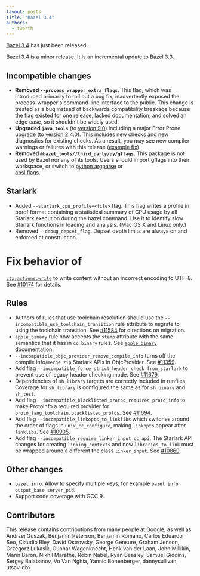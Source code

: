 ```yaml
---
layout: posts
title: "Bazel 3.4"
authors:
  - twerth
---
```


[Bazel 3.4](https://github.com/bazelbuild/bazel/releases/tag/3.4.0) has just been released.

Bazel 3.4 is a minor release. It is an incremental update to Bazel 3.3.

## Incompatible changes
* **Removed `--process_wrapper_extra_flags`**. This flag, which was introduced
  primarily to roll out a bug fix, inadvertently exposed the process-wrapper's
  command-line interface to the public. This change is treated as a bug instead
  of backwards compatibility breakage because the flag existed for one release,
  lacked documentation, and solved an edge case, so it shouldn't be widely used.
* **Upgraded `java_tools`** (to
  [version 9.0](https://github.com/bazelbuild/java_tools/releases/tag/javac11_v9.0))
  including a major Error Prone upgrade (to
  [version 2.4.0](https://github.com/google/error-prone/releases/tag/v2.4.0)).
  This includes new checks and new diagnostics for existing checks. As a result,
  you may see new compiler warnings or failures with this release
  ([example fix](https://github.com/bazelbuild/bazel-buildfarm/pull/442/files)).
* **Removed `@bazel_tools//third_party/py/gflags`**. This package is not used by
  Bazel nor any of its tools. Users should import gflags into their workspace,
  or switch to
  [python argparse](https://docs.python.org/3/library/argparse.html) or\
  [absl.flags](https://abseil.io/docs/python/guides/flags).

## Starlark
* Added  `--starlark_cpu_profile=<file>` flag. This flag writes a profile in
  pprof format containing a statistical summary of CPU usage by all Starlark
  execution during the bazel command. Use it to identify slow Starlark functions
  in loading and analysis. (Mac OS X and Linux only.)
* Removed `--debug_depset_flag`. Depset depth limits are always on and enforced
  at construction.
# Fix behavior of
  [`ctx.actions.write`](https://docs.bazel.build/versions/master/skylark/lib/actions.html#write)
  to write content without an incorrect encoding to UTF-8. See
  [#10174](https://github.com/bazelbuild/bazel/issues/10174) for details.

## Rules
* Authors of rules that use toolchain resolution should use the
  `--incompatible_use_toolchain_transition` rule attribute to migrate to using
  the toolchain transition. See
  [#11584](https://github.com/bazelbuild/bazel/issues/11584)
  for directions on migration.
* `apple_binary` rule now accepts the `stamp` attribute with the same semantics
  that it has in `cc_binary` rules. See
  [`apple_binary`](https://docs.bazel.build/versions/3.4.0/be/objective-c.html#apple_binary.stamp)
  documentation.
* `--incompatible_objc_provider_remove_compile_info` turns off the compile
  info/`merge_zip` Starlark APIs in ObjcProvider. See
  [#11359](https://github.com/bazelbuild/bazel/issues/11359).
* Add flag `--incompatible_force_strict_header_check_from_starlark` to prevent
  use of legacy header checking mode. See
  [#11679](https://github.com/bazelbuild/bazel/issues/11679).
* Dependencies of `sh_library` targets are correctly included in runfiles.
  Coverage for `sh_library` is configured the same as for `sh_binary` and
  `sh_test`.
* Add flag `--incompatible_blacklisted_protos_requires_proto_info` to make
  ProtoInfo a required provider for `proto_lang_toolchain.blacklisted_protos`. See
  [#11694](https://github.com/bazelbuild/bazel/issues/11694).
* Add flag `--incompatible_linkopts_to_linklibs` which switches around the order
  of flags in `unix_cc_configure`, making `linkopts` appear after `linklibs`.
  See [#10905](https://github.com/bazelbuild/bazel/issues/10905).
* Add flag `--incompatible_require_linker_input_cc_api`. The Starlark API
  changes for creating `linking_contexts` and now `libraries_to_link` must be
  wrapped around a different the class `linker_input`. See
  [#10860](https://github.com/bazelbuild/bazel/issues/10860).

## Other changes
* `bazel info`: Allow to specify multiple keys, for example
  `bazel info output_base server_pid`.
* Support code coverage with GCC 9.

## Contributors

This release contains contributions from many people at Google, as well as
Andrzej Guszak, Benjamin Peterson, Benjamin Romano, Carlos Eduardo Seo, Claudio
Bley, David Ostrovsky, George Gensure, Graham Jenson, Grzegorz Lukasik, Gunnar
Wagenknecht, Henk van der Laan, John Millikin, Marin Baron, Nikhil Marathe,
Robin Nabel, Ryan Beasley, Samuel Giddins, Sergey Balabanov, Vo Van Nghia,
Yannic Bonenberger, dannysullivan, utsav-dbx.
